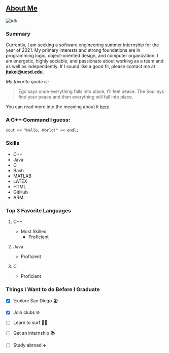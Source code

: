 ## [About Me](README.md)
![idk](https://images.ctfassets.net/ujl8rfpmh7ux/1Psjye9iUSoIAVVWOVfsXj/61798bf43d5d1f98d8758bc328440a0d/sebastien-gabriel--IMlv9Jlb24-unsplash.jpg)
### Summary
Currently, I am seeking a software engineering summer internship for the year of 2021. My primary interests and strong foundations are in programming logic, object-oriented design, and computer organization. I am energetic, highly sociable, and passionate about working as a team and as well as independently. If I sound like a good fit, please contact me at **jtakei@ucsd.edu**.  
  
*My favorite quote is:*
> Ego says once everything falls into place, I'll feel peace. The Soul sys find your peace and then everything will fall into place.

You can read more into the meaning about it [here](https://www.huffpost.com/entry/why-finding-peace-first-a_b_8761164).
### ~~A C++ Command I guess:~~
```
cout << "Hello, World!" << endl;
```
### Skills  
-	C++
-	Java
-	C
-	Bash
-	MATLAB
-	LATEX
-	HTML
- GitHub
- ARM
   
### Top 3 Favorite Languages   

1. C++
   - Most Skilled
     - Proficient  

2. Java
   - Proficient   

3. C
   - Proficient  
  
### Things I Want to do Before I Graduate
- [x]  Explore San Diego :beach_umbrella:
- [x]  Join clubs :globe_with_meridians:
- [ ]  Learn to surf :surfing_woman:
- [ ]  Get an internship :books:
- [ ]  Study abroad :airplane:


